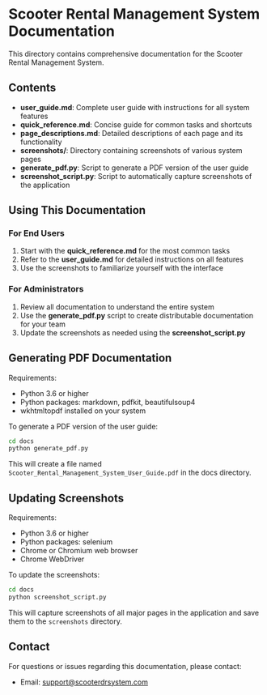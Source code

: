 # Scooter Rental Management System Documentation

This directory contains comprehensive documentation for the Scooter Rental Management System.

## Contents

- **user_guide.md**: Complete user guide with instructions for all system features
- **quick_reference.md**: Concise guide for common tasks and shortcuts
- **page_descriptions.md**: Detailed descriptions of each page and its functionality
- **screenshots/**: Directory containing screenshots of various system pages
- **generate_pdf.py**: Script to generate a PDF version of the user guide
- **screenshot_script.py**: Script to automatically capture screenshots of the application

## Using This Documentation

### For End Users

1. Start with the **quick_reference.md** for the most common tasks
2. Refer to the **user_guide.md** for detailed instructions on all features
3. Use the screenshots to familiarize yourself with the interface

### For Administrators

1. Review all documentation to understand the entire system
2. Use the **generate_pdf.py** script to create distributable documentation for your team
3. Update the screenshots as needed using the **screenshot_script.py**

## Generating PDF Documentation

Requirements:
- Python 3.6 or higher
- Python packages: markdown, pdfkit, beautifulsoup4
- wkhtmltopdf installed on your system

To generate a PDF version of the user guide:

```bash
cd docs
python generate_pdf.py
```

This will create a file named `Scooter_Rental_Management_System_User_Guide.pdf` in the docs directory.

## Updating Screenshots

Requirements:
- Python 3.6 or higher
- Python packages: selenium
- Chrome or Chromium web browser
- Chrome WebDriver

To update the screenshots:

```bash
cd docs
python screenshot_script.py
```

This will capture screenshots of all major pages in the application and save them to the `screenshots` directory.

## Contact

For questions or issues regarding this documentation, please contact:
- Email: support@scooterdrsystem.com